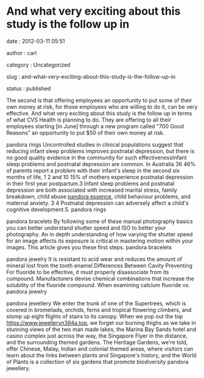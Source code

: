 And what very exciting about this study is the follow up in
===========================================================

date
:   2012-03-11 05:51

author
:   carl

category
:   Uncategorized

slug
:   and-what-very-exciting-about-this-study-is-the-follow-up-in

status
:   published

The second is that offering employees an opportunity to put some of
their own money at risk, for those employees who are willing to do it,
can be very effective. And what very exciting about this study is the
follow up in terms of what CVS Health is planning to do. They are
offering to all their employees starting [in June] through a new program
called "700 Good Reasons" an opportunity to put \$50 of their own money
at risk.

pandora rings Uncontrolled studies in clinical populations suggest that
reducing infant sleep problems improves postnatal depression, but there
is no good quality evidence in the community for such
effectivenessInfant sleep problems and postnatal depression are common.
In Australia 36 46% of parents report a problem with their infant's
sleep in the second six months of life, 1 2 and 10 15% of mothers
experience postnatal depression in their first year postpartum.3 Infant
sleep problems and postnatal depression are both associated with
increased marital stress, family breakdown, child abuse [pandora
essence](https://www.jewelleryn394a.top), child behaviour problems, and
maternal anxiety. 3 4 Postnatal depression can adversely affect a
child's cognitive development.5. pandora rings

pandora bracelets By following some of these manual photography basics
you can better understand shutter speed and ISO to better your
photography. An in depth understanding of how varying the shutter speed
for an image affects its exposure is critical in mastering motion within
your images. This article gives you these first steps. pandora bracelets

pandora jewelry It is resistant to acid wear and reduces the amount of
mineral lost from the tooth enamel.Differences Between Cavity Preventing
For fluoride to be effective, it must properly disassociate from its
compound. Manufacturers devise chemical combinations that increase the
solubility of the fluoride compound. When examining calcium fluoride vs.
pandora jewelry

pandora jewellery We enter the trunk of one of the Supertrees, which is
covered in bromeliads, orchids, ferns and tropical flowering climbers,
and stomp up eight flights of stairs to its canopy. When we pop out the
top <https://www.jewelleryn394a.top>, we forget our burning thighs as we
take in stunning views of the two man made lakes, the Marina Bay Sands
hotel and casino complex just across the way, the Singapore Flyer in the
distance, and the surrounding themed gardens. The Heritage Gardens,
we're told, offer Chinese, Malay, Indian and colonial themed areas,
where visitors can learn about the links between plants and Singapore's
history, and the World of Plants is a collection of six gardens that
promote biodiversity pandora jewellery.
